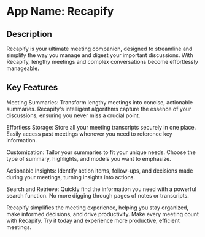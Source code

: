 # App Name: Recapify

## Description

Recapify is your ultimate meeting companion, designed to streamline and simplify the way you manage and digest your important discussions. With Recapify, lengthy meetings and complex conversations become effortlessly manageable.

## Key Features

Meeting Summaries: Transform lengthy meetings into concise, actionable summaries. Recapify's intelligent algorithms capture the essence of your discussions, ensuring you never miss a crucial point.

Effortless Storage: Store all your meeting transcripts securely in one place. Easily access past meetings whenever you need to reference key information.

Customization: Tailor your summaries to fit your unique needs. Choose the type of summary, highlights, and models you want to emphasize.

Actionable Insights: Identify action items, follow-ups, and decisions made during your meetings, turning insights into actions.

Search and Retrieve: Quickly find the information you need with a powerful search function. No more digging through pages of notes or transcripts.

Recapify simplifies the meeting experience, helping you stay organized, make informed decisions, and drive productivity. Make every meeting count with Recapify. Try it today and experience more productive, efficient meetings.
